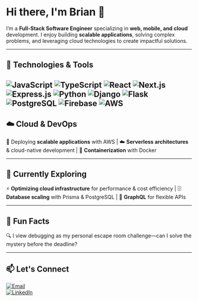 # Hi there, I'm Brian 👋  

I’m a **Full-Stack Software Engineer** specializing in **web, mobile, and cloud** development. I enjoy building **scalable applications**, solving complex problems, and leveraging cloud technologies to create impactful solutions.  

---
## 🚀 Technologies & Tools

![JavaScript](https://img.shields.io/badge/-JavaScript-F7DF1E?style=flat-square&logo=javascript&logoColor=black)
![TypeScript](https://img.shields.io/badge/-TypeScript-007ACC?style=flat-square&logo=typescript&logoColor=white)
![React](https://img.shields.io/badge/-React-61DAFB?style=flat-square&logo=react&logoColor=black)
![Next.js](https://img.shields.io/badge/-Next.js-000000?style=flat-square&logo=next.js&logoColor=white)
![Express.js](https://img.shields.io/badge/-Express.js-000000?style=flat-square&logo=express&logoColor=white)
![Python](https://img.shields.io/badge/-Python-3776AB?style=flat-square&logo=python&logoColor=white)
![Django](https://img.shields.io/badge/-Django-092E20?style=flat-square&logo=django&logoColor=white)
![Flask](https://img.shields.io/badge/-Flask-000000?style=flat-square&logo=flask&logoColor=white)
![PostgreSQL](https://img.shields.io/badge/-PostgreSQL-4169E1?style=flat-square&logo=postgresql&logoColor=white)
![Firebase](https://img.shields.io/badge/-Firebase-FFCA28?style=flat-square&logo=firebase&logoColor=black)
![AWS](https://img.shields.io/badge/-AWS-232F3E?style=flat-square&logo=amazon-aws&logoColor=white)  
---

## ☁️ Cloud & DevOps  
🚀 Deploying **scalable applications** with AWS | ☁️ **Serverless architectures** & cloud-native development | 🐳 **Containerization** with Docker  

---

## 🌱 Currently Exploring  
⚡ **Optimizing cloud infrastructure** for performance & cost efficiency | 🗄️ **Database scaling** with Prisma & PostgreSQL | 🔗 **GraphQL** for flexible APIs  

---

## 🎯 Fun Facts
🔍 I view debugging as my personal escape room challenge—can I solve the mystery before the deadline?

---


## 📫 Let's Connect  

[![Email](https://img.shields.io/badge/Email-brianhilsden@gmail.com-blue?style=flat-square&logo=gmail)](mailto:brianhilsden@gmail.com)  
[![LinkedIn](https://img.shields.io/badge/LinkedIn-Brian%20Hilsden-blue?style=flat-square&logo=linkedin)](https://www.linkedin.com/in/brian-omondi-1603529a/)

